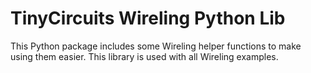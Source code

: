 # TinyCircuits Wireling Python Lib

This Python package includes some Wireling helper functions to make using them easier. This library is used with all Wireling examples.

